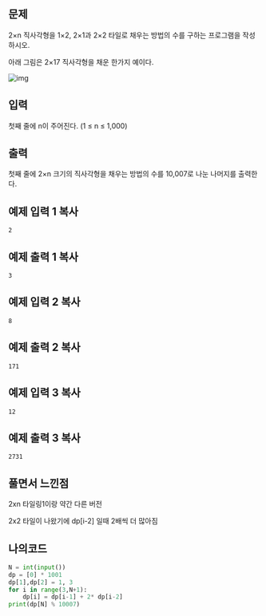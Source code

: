 ## 문제

2×n 직사각형을 1×2, 2×1과 2×2 타일로 채우는 방법의 수를 구하는 프로그램을 작성하시오.

아래 그림은 2×17 직사각형을 채운 한가지 예이다.

![img](https://www.acmicpc.net/upload/images/t2n2122.gif)

## 입력

첫째 줄에 n이 주어진다. (1 ≤ n ≤ 1,000)

## 출력

첫째 줄에 2×n 크기의 직사각형을 채우는 방법의 수를 10,007로 나눈 나머지를 출력한다.

## 예제 입력 1 복사

```
2
```

## 예제 출력 1 복사

```
3
```

## 예제 입력 2 복사

```
8
```

## 예제 출력 2 복사

```
171
```

## 예제 입력 3 복사

```
12
```

## 예제 출력 3 복사

```
2731
```



## 풀면서 느낀점

2xn 타일링1이랑 약간 다른 버전 

2x2 타일이 나왔기에 dp[i-2] 일때 2배씩 더 많아짐 



## 나의코드

```python
N = int(input())
dp = [0] * 1001
dp[1],dp[2] = 1, 3
for i in range(3,N+1):
    dp[i] = dp[i-1] + 2* dp[i-2]
print(dp[N] % 10007)
```



